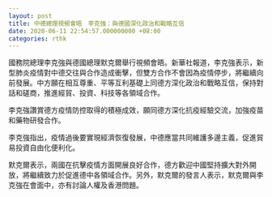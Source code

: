 ```yaml
---
layout: post
title: 中德總理視頻會晤　李克強：與德國深化政治和戰略互信
date: 2020-06-11 22:54:57.000000000 +08:00
categories: rthk
---
```


國務院總理李克強與德國總理默克爾舉行視頻會晤。新華社報道，李克強表示，新型肺炎疫情對中德交往與合作造成衝擊，但雙方合作不會因為疫情停步，將繼續向前發展。中方願在相互尊重、平等互利基礎上同德方深化政治和戰略互信，保持對話和磋商，推進經貿、投資、科技等各領域合作。

李克強讚賞德方疫情防控取得的積極成效，願同德方深化抗疫經驗交流，加強疫苗和藥物研發合作。

李克強指出，疫情過後要實現經濟恢復發展，中德應當共同維護多邊主義，促進貿易投資自由化便利化。

默克爾表示，兩國在抗擊疫情方面開展良好合作，德方歡迎中國堅持擴大對外開放，將繼續致力於促進德中各領域合作。另外，默克爾的發言人表示，默克爾與李克強在會面中，亦有討論人權及香港問題。
